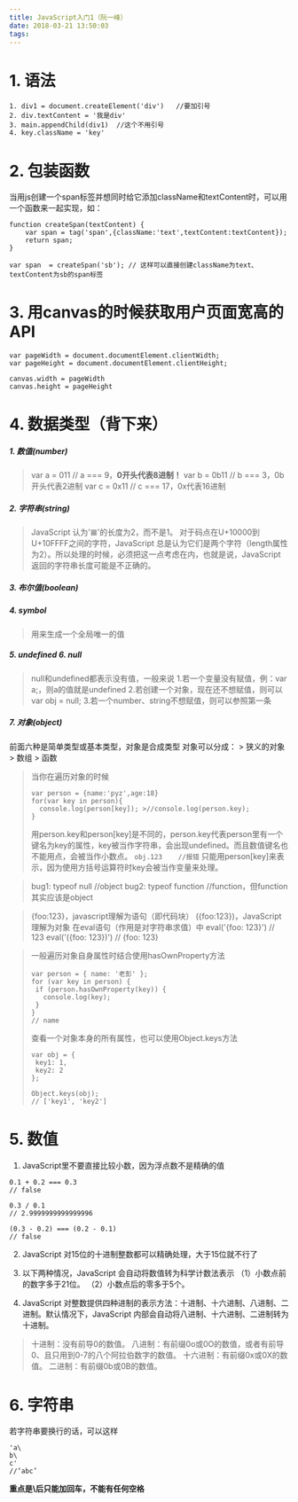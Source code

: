 ```yaml
---
title: JavaScript入门1（阮一峰）
date: 2018-03-21 13:50:03
tags:
---
```

# 1. 语法
```
1. div1 = document.createElement('div')   //要加引号
2. div.textContent = '我是div'
3. main.appendChild(div1)  //这个不用引号
4. key.className = 'key'
```

# 2. 包装函数
当用js创建一个span标签并想同时给它添加className和textContent时，可以用一个函数来一起实现，如：
```
function createSpan(textContent) {
    var span = tag('span',{className:'text',textContent:textContent});
    return span;
}

var span  = createSpan('sb'); // 这样可以直接创建className为text、textContent为sb的span标签
```

# 3. 用canvas的时候获取用户页面宽高的API
```
var pageWidth = document.documentElement.clientWidth;
var pageHeight = document.documentElement.clientHeight;

canvas.width = pageWidth
canvas.height = pageHeight
```

# 4. 数据类型（背下来）
##### 1. 数值(number)
> var a = 011        // a === 9，**0开头代表8进制！**
var b = 0b11         // b === 3，0b开头代表2进制
var c = 0x11         // c === 17，0x代表16进制

##### 2. 字符串(string)
> JavaScript 认为'𝌆'的长度为2，而不是1。
对于码点在U+10000到U+10FFFF之间的字符，JavaScript 总是认为它们是两个字符（length属性为2）。所以处理的时候，必须把这一点考虑在内，也就是说，JavaScript 返回的字符串长度可能是不正确的。
##### 3. 布尔值(boolean)
##### 4. symbol
> 用来生成一个全局唯一的值
##### 5. undefined   6. null
>null和undefined都表示没有值，一般来说
1.若一个变量没有赋值，例：var a;，则a的值就是undefined
2.若创建一个对象，现在还不想赋值，则可以var obj = null;
3.若一个number、string不想赋值，则可以参照第一条

##### 7. 对象(object)
前面六种是简单类型或基本类型，对象是合成类型
对象可以分成：
           > 狭义的对象
           > 数组
           > 函数   

> 当你在遍历对象的时候
> ```
> var person = {name:'pyz',age:18}
>for(var key in person){
>   console.log(person[key]); >//console.log(person.key);
>}
> ```
>用person.key和person[key]是不同的，person.key代表person里有一个键名为key的属性，key被当作字符串，会出现undefined。而且数值键名也不能用点，会被当作小数点。
`obj.123    //报错`
只能用person[key]来表示，因为使用方括号运算符时key会被当作变量来处理。

> bug1: typeof null     //object
bug2: typeof function     //function，但function其实应该是object
 
>{foo:123}，javascript理解为语句（即代码块）
({foo:123})，JavaScript理解为对象
在eval语句（作用是对字符串求值）中
eval('{foo: 123}') // 123
eval('({foo: 123})') // {foo: 123}

>一般遍历对象自身属性时结合使用hasOwnProperty方法
>```
>var person = { name: '老彭' };
>for (var key in person) {
>  if (person.hasOwnProperty(key)) {
>    console.log(key);
>  }
>}
>// name
>```
>查看一个对象本身的所有属性，也可以使用Object.keys方法
>```
>var obj = {
>  key1: 1,
>  key2: 2
>};
>
>Object.keys(obj);
>// ['key1', 'key2']
>```


# 5. 数值
1. JavaScript里不要直接比较小数，因为浮点数不是精确的值
```
0.1 + 0.2 === 0.3
// false

0.3 / 0.1
// 2.9999999999999996

(0.3 - 0.2) === (0.2 - 0.1)
// false
```
2. JavaScript 对15位的十进制整数都可以精确处理，大于15位就不行了

3. 以下两种情况，JavaScript 会自动将数值转为科学计数法表示
（1）小数点前的数字多于21位。
（2）小数点后的零多于5个。

4. JavaScript 对整数提供四种进制的表示方法：十进制、十六进制、八进制、二进制。默认情况下，JavaScript 内部会自动将八进制、十六进制、二进制转为十进制。
 > 十进制：没有前导0的数值。
八进制：有前缀0o或0O的数值，或者有前导0、且只用到0-7的八个阿拉伯数字的数值。
十六进制：有前缀0x或0X的数值。
二进制：有前缀0b或0B的数值。

# 6. 字符串
若字符串要换行的话，可以这样
```
'a\
b\
c'
//‘abc’
```
**重点是\后只能加回车，不能有任何空格**